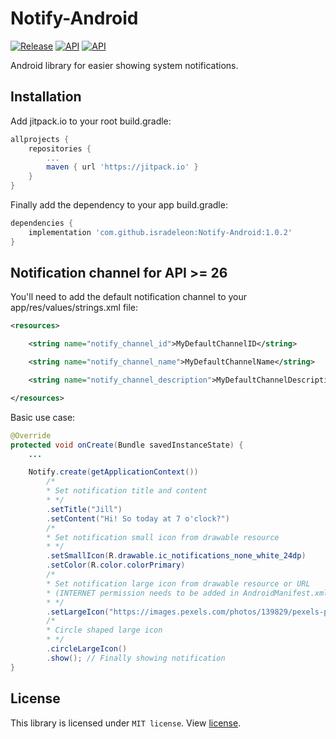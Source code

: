 # Notify-Android
[![Release](https://img.shields.io/github/release/Isradeleon/Notify-Android.svg)](https://jitpack.io/#isradeleon/Notify-Android)
[![API](https://img.shields.io/badge/API-19%2B-green.svg)](https://android-arsenal.com/api?level=19#l19)
[![API](https://img.shields.io/badge/API-28-blue.svg)](https://android-arsenal.com/api?level=28#l19)

Android library for easier showing system notifications.

Installation
--------
Add jitpack.io to your root build.gradle:
```gradle
allprojects {
    repositories {
        ...
        maven { url 'https://jitpack.io' }
    }
}
```

Finally add the dependency to your app build.gradle:
```gradle
dependencies {
    implementation 'com.github.isradeleon:Notify-Android:1.0.2'
}
```

Notification channel for API >= 26
--------
You'll need to add the default notification channel to your app/res/values/strings.xml file:
```xml
<resources>

    <string name="notify_channel_id">MyDefaultChannelID</string>

    <string name="notify_channel_name">MyDefaultChannelName</string>

    <string name="notify_channel_description">MyDefaultChannelDescription</string>

</resources>
```

Basic use case:
```java
@Override
protected void onCreate(Bundle savedInstanceState) {
    ...

    Notify.create(getApplicationContext())
        /*
        * Set notification title and content
        * */
        .setTitle("Jill")
        .setContent("Hi! So today at 7 o'clock?")
        /*
        * Set notification small icon from drawable resource
        * */
        .setSmallIcon(R.drawable.ic_notifications_none_white_24dp)
        .setColor(R.color.colorPrimary)
        /*
        * Set notification large icon from drawable resource or URL
        * (INTERNET permission needs to be added in AndroidManifest.xml)
        * */
        .setLargeIcon("https://images.pexels.com/photos/139829/pexels-photo-139829.jpeg?auto=compress&cs=tinysrgb&dpr=2&h=150&w=440")
        /*
        * Circle shaped large icon
        * */
        .circleLargeIcon()
        .show(); // Finally showing notification
}
```

License
--------
This library is licensed under `MIT license`. View [license](LICENSE).